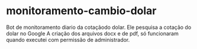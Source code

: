 # monitoramento-cambio-dolar
 Bot de monitoramento diario da cotaçãodo  dolar. Ele pesquisa a cotação do dolar no Google
 A criação dos arquivos docx e de pdf, só funcionaram quando executei com permissão de administrador.
